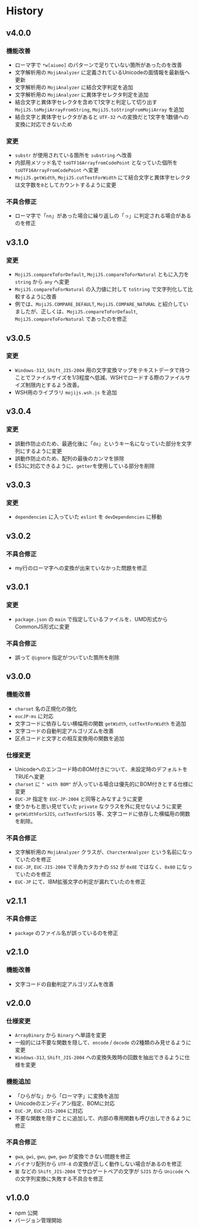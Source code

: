 # History

## v4.0.0

### 機能改善

- ローマ字で `*w[aiueo]` のパターンで足りていない箇所があったのを改善
- 文字解析用の `MojiAnalyzer` に定義されているUnicodeの面情報を最新版へ更新
- 文字解析用の `MojiAnalyzer` に結合文字判定を追加
- 文字解析用の `MojiAnalyzer` に異体字セレクタ判定を追加
- 結合文字と異体字セレクタを含めて1文字と判定して切り出す `MojiJS.toMojiArrayFromString`, `MojiJS.toStringFromMojiArray` を追加
 - 結合文字と異体字セレクタがあると `UTF-32` への変換だと1文字を1数値への変換に対応できないため

### 変更

- `substr` が使用されている箇所を `substring` へ改善
- 内部用メソッド名で `toUTF16ArrayfromCodePoint` となっていた個所を `toUTF16ArrayFromCodePoint` へ変更
- `MojiJS.getWidth`, `MojiJS.cutTextForWidth` にて結合文字と異体字セレクタは文字数を`0`としてカウントするように変更

### 不具合修正

- ローマ字で「`nn`」があった場合に繰り返しの「`っ`」に判定される場合があるのを修正

## v3.1.0

### 変更

- `MojiJS.compareToForDefault`, `MojiJS.compareToForNatural` ともに入力を `string` から `any` へ変更
- `MojiJS.compareToForNatural` の入力値に対して `toString` で文字列化して比較するように改善
- 例では、`MojiJS.COMPARE_DEFAULT`, `MojiJS.COMPARE_NATURAL` と紹介していましたが、正しくは、`MojiJS.compareToForDefault`, `MojiJS.compareToForNatural` であったのを修正

## v3.0.5

### 変更
- `Windows-31J`, `Shift_JIS-2004` 用の文字変換マップをテキストデータで持つことでファイルサイズを1/3程度へ低減、WSHでロードする際のファイルサイズ制限内とするよう改善。
- WSH用のライブラリ `mojijs.wsh.js` を追加

## v3.0.4

### 変更
- 誤動作防止のため、最適化後に「`do`」というキー名になっていた部分を文字列にするように変更
- 誤動作防止のため、配列の最後のカンマを排除
- ES3に対応できるように、`getter`を使用している部分を削除

## v3.0.3

### 変更
- `dependencies` に入っていた `eslint` を `devDependencies` に移動

## v3.0.2

### 不具合修正
- my行のローマ字への変換が出来ていなかった問題を修正

## v3.0.1

### 変更
- `package.json` の `main` で指定しているファイルを、UMD形式からCommonJS形式に変更

### 不具合修正
- 誤って `@ignore` 指定がついていた箇所を削除

## v3.0.0

### 機能改善
- `charset` 名の正規化の強化
- `eucJP-ms` に対応
- 文字コードに依存しない横幅用の関数 `getWidth`, `cutTextForWidth` を追加
- 文字コードの自動判定アルゴリズムを改善
- 区点コードと文字との相互変換用の関数を追加

### 仕様変更
- Unicodeへのエンコード時のBOM付きについて、未設定時のデフォルトをTRUEへ変更
- `charset` に `" with BOM"` が入っている場合は優先的にBOM付きとする仕様に変更
- `EUC-JP` 指定を `EUC-JP-2004` と同等とみなすように変更
- 使うかもと思い見せていた `private` なクラスを外に見せないように変更
- `getWidthForSJIS`, `cutTextForSJIS` 等、文字コードに依存した横幅用の関数を削除。

### 不具合修正
- 文字解析用の `MojiAnalyzer` クラスが、`CharcterAnalyzer` という名前になっていたのを修正
- `EUC-JP`, `EUC-JIS-2004` で半角カタカナの `SS2` が `0x8E` ではなく、`0x80` になっていたのを修正
- `EUC-JP` にて、IBM拡張文字の判定が漏れていたのを修正

## v2.1.1

### 不具合修正
- `package` のファイル名が誤っているのを修正

## v2.1.0

### 機能改善
- 文字コードの自動判定アルゴリズムを改善

## v2.0.0

### 仕様変更
- `ArrayBinary` から `Binary` へ単語を変更
- 一般的には不要な関数を隠して、`encode` / `decode` の2種類のみ見せるように変更
- `Windows-31J`, `Shift_JIS-2004` への変換失敗時の回数を抽出できるように仕様を変更

### 機能追加
- 「ひらがな」から「ローマ字」に変換を追加
- Unicodeのエンディアン指定、BOMに対応
- `EUC-JP`, `EUC-JIS-2004` に対応
- 不要な関数を隠すことに追加して、内部の専用関数も呼び出しできるように修正

### 不具合修正
- `gwa`, `gwi`, `gwu`, `gwe`, `gwo` が変換できない問題を修正
- バイナリ配列から `UTF-8` の変換が正しく動作しない場合があるのを修正
- `𪘂` などの `Shift_JIS-2004` でサロゲートペアの文字が `SJIS` から `Unicode` への文字列変換に失敗する不具合を修正

## v1.0.0
- npm 公開
- バージョン管理開始
